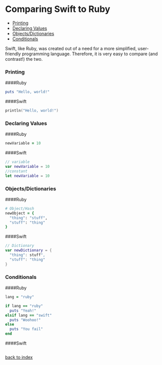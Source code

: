 # Comparing Swift to Ruby

  * [Printing](./RubyCompare.md#printing)
  * [Declaring Values](./RubyCompare.md#declaring-values)
  * [Objects/Dictionaries](./RubyCompare.md#objectsdictionaries)
  * [Conditionals](./RubyCompare.md#conditionals)

Swift, like Ruby, was created out of a need for a more simplified, user-friendly programming language. Therefore, it is very easy to compare (and contrast!) the two. 

### Printing

####Ruby
```ruby
puts "Hello, world!"
```
####Swift
```swift
println("Hello, world!")
```

### Declaring Values

####Ruby
```ruby
newVariable = 10
```
####Swift
```swift
// variable
var newVariable = 10
//constant
let newVariable = 10
```

### Objects/Dictionaries

####Ruby
```ruby
# Object/Hash
newObject = {
  "thing": "stuff",
  "stuff": "thing"
}
```
####Swift
```swift
// Dictionary
var newDictionary = {
  "thing": stuff",
  "stuff": "thing"
}
```

### Conditionals

####Ruby
```ruby
lang = "ruby"

if lang == "ruby"
  puts "Yeah!"
elsif lang == "swift"
  puts "Woohoo!"
else
  puts "You fail"
end
```
####Swift
```swift

```


[back to index](./README.md)
